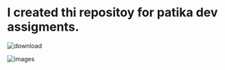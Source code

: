 # I created thi repositoy for patika dev assigments.



![download](https://user-images.githubusercontent.com/108901980/226985759-a0412cca-6d46-486c-a112-d5aa31a57876.png)





![images](https://user-images.githubusercontent.com/108901980/226985971-497b6a71-f8a2-4169-ae2d-b96457cda23b.png)
